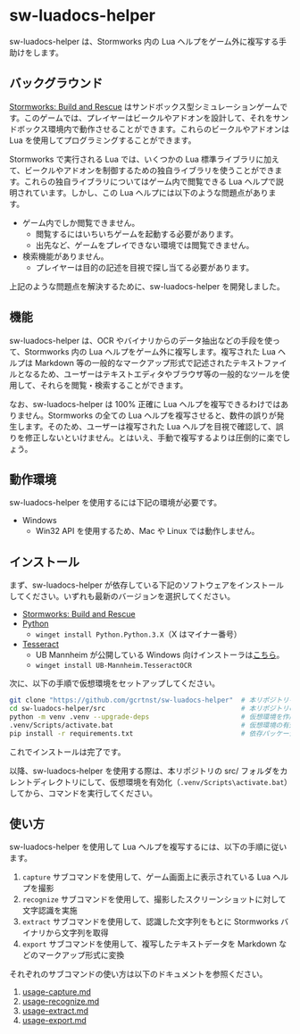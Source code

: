 # sw-luadocs-helper
sw-luadocs-helper は、Stormworks 内の Lua ヘルプをゲーム外に複写する手助けをします。

## バックグラウンド
[Stormworks: Build and Rescue](https://store.steampowered.com/app/573090/Stormworks_Build_and_Rescue/) はサンドボックス型シミュレーションゲームです。このゲームでは、プレイヤーはビークルやアドオンを設計して、それをサンドボックス環境内で動作させることができます。これらのビークルやアドオンは Lua を使用してプログラミングすることができます。

Stormworks で実行される Lua では、いくつかの Lua 標準ライブラリに加えて、ビークルやアドオンを制御するための独自ライブラリを使うことができます。これらの独自ライブラリについてはゲーム内で閲覧できる Lua ヘルプで説明されています。しかし、この Lua ヘルプには以下のような問題点があります。
- ゲーム内でしか閲覧できません。
  - 閲覧するにはいちいちゲームを起動する必要があります。
  - 出先など、ゲームをプレイできない環境では閲覧できません。
- 検索機能がありません。
  - プレイヤーは目的の記述を目視で探し当てる必要があります。

上記のような問題点を解決するために、sw-luadocs-helper を開発しました。

## 機能
sw-luadocs-helper は、OCR やバイナリからのデータ抽出などの手段を使って、Stormworks 内の Lua ヘルプをゲーム外に複写します。複写された Lua ヘルプは Markdown 等の一般的なマークアップ形式で記述されたテキストファイルとなるため、ユーザーはテキストエディタやブラウザ等の一般的なツールを使用して、それらを閲覧・検索することができます。

なお、sw-luadocs-helper は 100% 正確に Lua ヘルプを複写できるわけではありません。Stormworks の全ての Lua ヘルプを複写させると、数件の誤りが発生します。そのため、ユーザーは複写された Lua ヘルプを目視で確認して、誤りを修正しないといけません。とはいえ、手動で複写するよりは圧倒的に楽でしょう。

## 動作環境
sw-luadocs-helper を使用するには下記の環境が必要です。
- Windows
  - Win32 API を使用するため、Mac や Linux では動作しません。

## インストール
まず、sw-luadocs-helper が依存している下記のソフトウェアをインストールしてください。いずれも最新のバージョンを選択してください。
- [Stormworks: Build and Rescue](https://store.steampowered.com/app/573090/Stormworks_Build_and_Rescue/)
- [Python](https://www.python.org/)
  - `winget install Python.Python.3.X`（X はマイナー番号）
- [Tesseract](https://github.com/tesseract-ocr/tesseract)
  - UB Mannheim が公開している Windows 向けインストーラは[こちら](https://github.com/UB-Mannheim/tesseract/wiki)。
  - `winget install UB-Mannheim.TesseractOCR`

次に、以下の手順で仮想環境をセットアップしてください。

```sh
git clone "https://github.com/gcrtnst/sw-luadocs-helper"  # 本リポジトリをローカルにクローン
cd sw-luadocs-helper/src                                  # 本リポジトリの src/ フォルダに移動
python -m venv .venv --upgrade-deps                       # 仮想環境を作成
.venv/Scripts/activate.bat                                # 仮想環境の有効化
pip install -r requirements.txt                           # 依存パッケージのインストール
```

これでインストールは完了です。

以降、sw-luadocs-helper を使用する際は、本リポジトリの src/ フォルダをカレントディレクトリにして、仮想環境を有効化（`.venv/Scripts\activate.bat`）してから、コマンドを実行してください。

## 使い方
sw-luadocs-helper を使用して Lua ヘルプを複写するには、以下の手順に従います。
1. `capture` サブコマンドを使用して、ゲーム画面上に表示されている Lua ヘルプを撮影
2. `recognize` サブコマンドを使用して、撮影したスクリーンショットに対して文字認識を実施
3. `extract` サブコマンドを使用して、認識した文字列をもとに Stormworks バイナリから文字列を取得
4. `export` サブコマンドを使用して、複写したテキストデータを Markdown などのマークアップ形式に変換

それぞれのサブコマンドの使い方は以下のドキュメントを参照ください。
1. [usage-capture.md](usage-capture.md)
2. [usage-recognize.md](usage-recognize.md)
3. [usage-extract.md](usage-extract.md)
4. [usage-export.md](usage-export.md)
